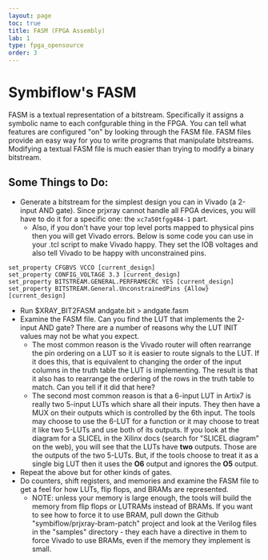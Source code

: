 ```yaml
---
layout: page
toc: true
title: FASM (FPGA Assembly)
lab: 1
type: fpga_opensource
order: 3
---
```


# Symbiflow's FASM

FASM is a textual representation of a bitstream.  Specifically it assigns a symbolic name to each confgurable thing in the FPGA.  You can tell what features are configured "on" by looking through the FASM file.  FASM files provide an easy way for you to write programs that manipulate bitstreams.  Modifying a textual FASM file is much easier than trying to modify a binary bitstream.

## Some Things to Do:

* Generate a bitstream for the simplest design you can in Vivado (a 2-input AND gate).  Since prjxray cannot handle all FPGA devices, you will have to do it for a specific one: the `xc7a50tfgg484-1` part.
    * Also, if you don't have your top level ports mapped to physical pins then you will get Vivado errors.  Below is some code you can use in your .tcl script to make Vivado happy.  They set the IOB voltages and also tell Vivado to be happy with unconstrained pins.
```
set_property CFGBVS VCCO [current_design]
set_property CONFIG_VOLTAGE 3.3 [current_design]
set_property BITSTREAM.GENERAL.PERFRAMECRC YES [current_design]
set_property BITSTREAM.General.UnconstrainedPins {Allow} [current_design]
```
* Run $XRAY_BIT2FASM andgate.bit > andgate.fasm
* Examine the FASM file.  Can you find the LUT that implements the 2-input AND gate?  There are a number of reasons why the LUT INIT values may not be what you expect.  
    * The most common reason is the Vivado router will often rearrange the pin ordering on a LUT so it is easier to route signals to the LUT.  If it does this, that is equivalent to changing the order of the input columns in the truth table the LUT is implementing.  The result is that it also has to rearrange the ordering of the rows in the truth table to match.  Can you tell if it did that here?
    * The second most common reason is that a 6-input LUT in Artix7 is really two 5-input LUTs which share all their inputs.  They then have a MUX on their outputs which is controlled by the 6th input.  The tools may choose to use the 6-LUT for a function or it may choose to treat it like two 5-LUTs and use both of its outputs.  If you look at the diagram for a SLICEL in the Xilinx docs (search for "SLICEL diagram" on the web), you will see that the LUTs have **two** outputs.  Those are the outputs of the two 5-LUTs.  But, if the tools choose to treat it as a single big LUT then it uses the **O6** output and ignores the **O5** output.
* Repeat the above but for other kinds of gates.
* Do counters, shift registers, and memories and examine the FASM file to get a feel for how LUTs, flip flops, and BRAMs are represented.
    * NOTE: unless your memory is large enough, the tools will build the memory from flip flops or LUTRAMs instead of BRAMs.  If you want to see how to force it to use BRAM, pull down the Github "symbiflow/prjxray-bram-patch" project and look at the Verilog files in the "samples" directory - they each have a directive in them to force Vivado to use BRAMs, even if the memory they implement is small.

